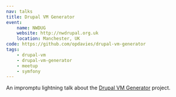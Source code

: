 ```yaml
---
nav: talks
title: Drupal VM Generator
event:
    name: NWDUG
    website: http://nwdrupal.org.uk
    location: Manchester, UK
code: https://github.com/opdavies/drupal-vm-generator
tags:
    - drupal-vm
    - drupal-vm-generator
    - meetup
    - symfony
---
```

An impromptu lightning talk about the [Drupal VM Generator][0] project.

[0]: https://github.com/opdavies/drupal-vm-generator
